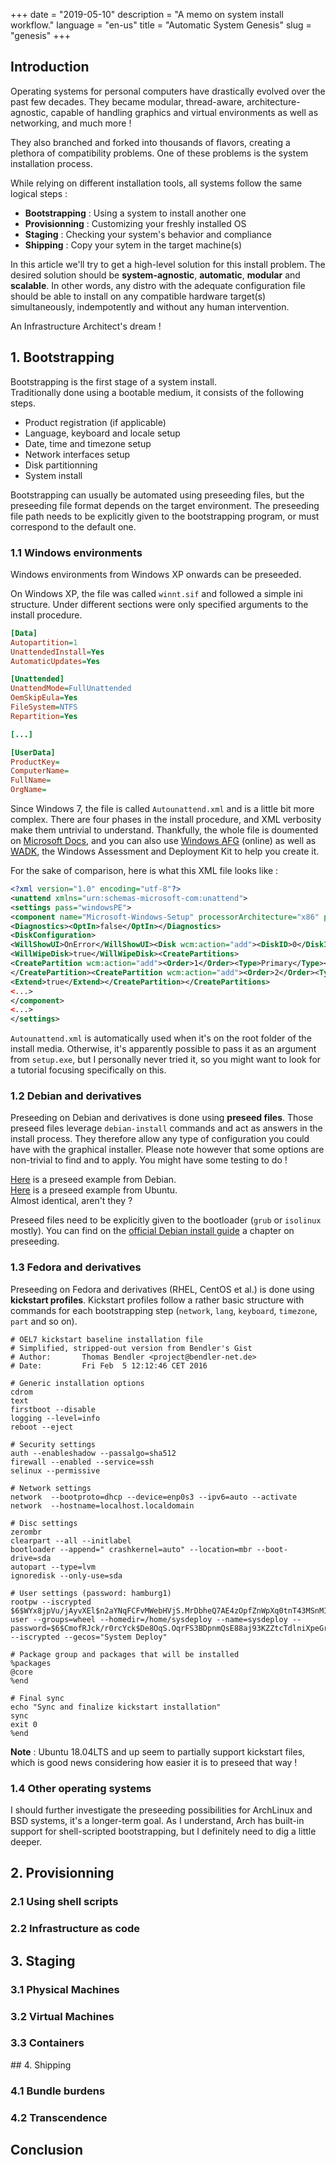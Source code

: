 +++
date = "2019-05-10"
description = "A memo on system install workflow."
language = "en-us"
title = "Automatic System Genesis"
slug = "genesis"
+++

## Introduction

Operating systems for personal computers have drastically evolved over the past few decades.
They became modular, thread-aware, architecture-agnostic, capable of handling graphics and virtual environments as well as networking, and much more !

They also branched and forked into thousands of flavors, creating a plethora of compatibility problems. One of these problems is the system installation process.

While relying on different installation tools, all systems follow the same logical steps :

 - **Bootstrapping** : Using a system to install another one
 - **Provisionning** : Customizing your freshly installed OS
 - **Staging** : Checking your system's behavior and compliance
 - **Shipping** : Copy your sytem in the target machine(s)

In this article we'll try to get a high-level solution for this install problem.
The desired solution should be **system-agnostic**, **automatic**, **modular** and **scalable**.
In other words, any distro with the adequate configuration file should be able to install on any
compatible hardware target(s) simultaneously, indempotently and without any human intervention.<br/>

An Infrastructure Architect's dream !

## 1. Bootstrapping

Bootstrapping is the first stage of a system install.<br/>
Traditionally done using a bootable medium, it consists of the following steps.

 - Product registration (if applicable)
 - Language, keyboard and locale setup
 - Date, time and timezone setup
 - Network interfaces setup
 - Disk partitionning
 - System install

Bootstrapping can usually be automated using preseeding files,
but the preseeding file format depends on the target environment.
The preseeding file path needs to be explicitly given to the bootstrapping program,
or must correspond to the default one.

### 1.1 Windows environments

Windows environments from Windows XP onwards can be preseeded.

On Windows XP, the file was called `winnt.sif` and followed a simple ini structure.
Under different sections were only specified arguments to the install procedure.

```ini
[Data]
Autopartition=1
UnattendedInstall=Yes
AutomaticUpdates=Yes

[Unattended]
UnattendMode=FullUnattended
OemSkipEula=Yes
FileSystem=NTFS
Repartition=Yes

[...]

[UserData]
ProductKey=
ComputerName=
FullName=
OrgName=
```

Since Windows 7, the file is called `Autounattend.xml` and is a little bit more complex.
There are four phases in the install procedure, and XML verbosity make them untrivial to understand.
Thankfully, the whole file is doumented on [Microsoft Docs][1], and you can also use [Windows AFG][2]
(online) as well as [WADK][3], the Windows Assessment and Deployment Kit to help you create it.

For the sake of comparison, here is what this XML file looks like :

```xml
<?xml version="1.0" encoding="utf-8"?>
<unattend xmlns="urn:schemas-microsoft-com:unattend">
<settings pass="windowsPE">
<component name="Microsoft-Windows-Setup" processorArchitecture="x86" publicKeyToken="31bf3856ad364e35" language="neutral" versionScope="nonSxS" xmlns:wcm="http://schemas.microsoft.com/WMIConfig/2002/State" xmlns:xsi="http://www.w3.org/2001/XMLSchema-instance">
<Diagnostics><OptIn>false</OptIn></Diagnostics>
<DiskConfiguration>
<WillShowUI>OnError</WillShowUI><Disk wcm:action="add"><DiskID>0</DiskID>
<WillWipeDisk>true</WillWipeDisk><CreatePartitions>
<CreatePartition wcm:action="add"><Order>1</Order><Type>Primary</Type><Size>100</Size>
</CreatePartition><CreatePartition wcm:action="add"><Order>2</Order><Type>Primary</Type>
<Extend>true</Extend></CreatePartition></CreatePartitions>
<...>
</component>
<...>
</settings>
```

`Autounattend.xml` is automatically used when it's on the root folder of the install media.
Otherwise, it's apparently possible to pass it as an argument from `setup.exe`, but I personally
never tried it, so you might want to look for a tutorial focusing specifically on this.

[1]: https://docs.microsoft.com/en-us/windows-hardware/manufacture/desktop/automate-windows-setup
[2]: https://windowsafg.com
[3]: https://docs.microsoft.com/en-us/windows-hardware/get-started/adk-install

### 1.2 Debian and derivatives

Preseeding on Debian and derivatives is done using **preseed files**.
Those preseed files leverage `debian-install` commands and act as answers in the install process.
They therefore allow any type of configuration you could have with the graphical installer.
Please note however that some options are non-trivial to find and to apply.
You might have some testing to do !

[Here][4] is a preseed example from Debian. <br/>
[Here][5] is a preseed example from Ubuntu. <br/>
Almost identical, aren't they ?

Preseed files need to be explicitly given to the bootloader (`grub` or `isolinux` mostly).
You can find on the [official Debian install guide][6] a chapter on preseeding.
<!-- I also have a [GitHub repository][7] about unattended Ubuntu Server 18.04LTS ISO creation,
check it out ! -->

[4]: https://www.debian.org/releases/stable/example-preseed.txt
[5]: https://help.ubuntu.com/lts/installation-guide/example-preseed.txt
[6]: https://www.debian.org/releases/stretch/amd64/apb.html
[7]: https://github.com/teuze/isomaker

### 1.3 Fedora and derivatives

Preseeding on Fedora and derivatives (RHEL, CentOS et al.) is done using **kickstart profiles**.
Kickstart profiles follow a rather basic structure with commands for each bootstrapping step
(`network`, `lang`, `keyboard`, `timezone`, `part` and so on).

```shell
# OEL7 kickstart baseline installation file
# Simplified, stripped-out version from Bendler's Gist
# Author:       Thomas Bendler <project@bendler-net.de>
# Date:         Fri Feb  5 12:12:46 CET 2016

# Generic installation options
cdrom
text
firstboot --disable
logging --level=info
reboot --eject

# Security settings
auth --enableshadow --passalgo=sha512
firewall --enabled --service=ssh
selinux --permissive

# Network settings
network  --bootproto=dhcp --device=enp0s3 --ipv6=auto --activate
network  --hostname=localhost.localdomain

# Disc settings
zerombr
clearpart --all --initlabel
bootloader --append=" crashkernel=auto" --location=mbr --boot-drive=sda
autopart --type=lvm
ignoredisk --only-use=sda

# User settings (password: hamburg1)
rootpw --iscrypted $6$WYx8jpVu/jAyvXEl$n2aYNqFCFvMWebHVjS.MrDbheQ7AE4zOpfZnWpXq0tnT43MSnMIDzANW8MqltNHfbRaebLlMPodfdObwTbh5g/
user --groups=wheel --homedir=/home/sysdeploy --name=sysdeploy --password=$6$CmofRJck/r0rcYck$De8OqS.OqrFS3BDpnmQsE88aj93KZZtcTdlniXpeGr4HRPUMr9Vl8zBml3JxrabBJiY4a1LGcEv6PSo5bfIwI1 --iscrypted --gecos="System Deploy"

# Package group and packages that will be installed
%packages
@core
%end

# Final sync
echo "Sync and finalize kickstart installation"
sync
exit 0
%end
```

**Note** : Ubuntu 18.04LTS and up seem to partially support kickstart files, which is good news considering how easier it is to preseed that way ! 

### 1.4 Other operating systems

I should further investigate the preseeding possibilities for ArchLinux and BSD systems, it's a longer-term goal. As I understand, Arch has built-in support for shell-scripted bootstrapping, but I definitely need to dig a little deeper.


## 2. Provisionning

### 2.1 Using shell scripts
### 2.2 Infrastructure as code

## 3. Staging

### 3.1 Physical Machines
### 3.2 Virtual Machines
### 3.3 Containers

## 4. Shipping

### 4.1 Bundle burdens
### 4.2 Transcendence

## Conclusion
